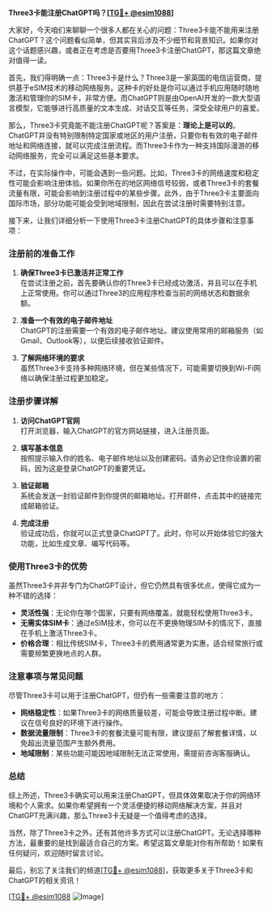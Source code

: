 **Three3卡能注册ChatGPT吗？[[TG💪+ @esim1088](https://t.me/s/esim1088)]**

大家好，今天咱们来聊聊一个很多人都在关心的问题：Three3卡能不能用来注册ChatGPT？这个问题看似简单，但其实背后涉及不少细节和背景知识。如果你对这个话题感兴趣，或者正在考虑是否要用Three3卡注册ChatGPT，那这篇文章绝对值得一读。

首先，我们得明确一点：Three3卡是什么？Three3是一家英国的电信运营商，提供基于eSIM技术的移动网络服务。这种卡的好处是你可以通过手机应用随时随地激活和管理你的SIM卡，非常方便。而ChatGPT则是由OpenAI开发的一款大型语言模型，它能够进行高质量的文本生成、对话交互等任务，深受全球用户的喜爱。

那么，Three3卡究竟能不能注册ChatGPT呢？答案是：**理论上是可以的**。ChatGPT并没有特别限制特定国家或地区的用户注册，只要你有有效的电子邮件地址和网络连接，就可以完成注册流程。而Three3卡作为一种支持国际漫游的移动网络服务，完全可以满足这些基本要求。

不过，在实际操作中，可能会遇到一些问题。比如，Three3卡的网络速度和稳定性可能会影响注册体验。如果你所在的地区网络信号较弱，或者Three3卡的套餐流量有限，可能会影响到注册过程中的某些步骤。此外，由于Three3卡主要面向国际市场，部分功能可能会受到地域限制，因此在尝试注册时需要特别注意。

接下来，让我们详细分析一下使用Three3卡注册ChatGPT的具体步骤和注意事项：

### 注册前的准备工作

1. **确保Three3卡已激活并正常工作**  
   在尝试注册之前，首先要确认你的Three3卡已经成功激活，并且可以在手机上正常使用。你可以通过Three3的应用程序检查当前的网络状态和数据余额。

2. **准备一个有效的电子邮件地址**  
   ChatGPT的注册需要一个有效的电子邮件地址。建议使用常用的邮箱服务（如Gmail、Outlook等），以便后续接收验证邮件。

3. **了解网络环境的要求**  
   虽然Three3卡支持多种网络环境，但在某些情况下，可能需要切换到Wi-Fi网络以确保注册过程更加稳定。

### 注册步骤详解

1. **访问ChatGPT官网**  
   打开浏览器，输入ChatGPT的官方网站链接，进入注册页面。

2. **填写基本信息**  
   按照提示输入你的姓名、电子邮件地址以及创建密码。请务必记住你设置的密码，因为这是登录ChatGPT的重要凭证。

3. **验证邮箱**  
   系统会发送一封验证邮件到你提供的邮箱地址。打开邮件，点击其中的链接完成邮箱验证。

4. **完成注册**  
   验证成功后，你就可以正式登录ChatGPT了。此时，你可以开始体验它的强大功能，比如生成文章、编写代码等。

### 使用Three3卡的优势

虽然Three3卡并非专门为ChatGPT设计，但它仍然具有很多优点，使得它成为一种不错的选择：

- **灵活性强**：无论你在哪个国家，只要有网络覆盖，就能轻松使用Three3卡。
- **无需实体SIM卡**：通过eSIM技术，你可以在不更换物理SIM卡的情况下，直接在手机上激活Three3卡。
- **价格合理**：相比传统SIM卡，Three3卡的费用通常更为实惠，适合经常旅行或需要频繁更换地点的人群。

### 注意事项与常见问题

尽管Three3卡可以用于注册ChatGPT，但仍有一些需要注意的地方：

- **网络稳定性**：如果Three3卡的网络质量较差，可能会导致注册过程中断。建议在信号良好的环境下进行操作。
- **数据流量限制**：Three3卡的套餐流量可能有限，建议提前了解套餐详情，以免超出流量范围产生额外费用。
- **地域限制**：某些功能可能因地域限制无法正常使用，需提前咨询客服确认。

### 总结

综上所述，Three3卡确实可以用来注册ChatGPT，但具体效果取决于你的网络环境和个人需求。如果你希望拥有一个灵活便捷的移动网络解决方案，并且对ChatGPT充满兴趣，那么Three3卡无疑是一个值得考虑的选择。

当然，除了Three3卡之外，还有其他许多方式可以注册ChatGPT。无论选择哪种方法，最重要的是找到最适合自己的方案。希望这篇文章能对你有所帮助！如果有任何疑问，欢迎随时留言讨论。

最后，别忘了关注我们的频道[[TG💪+ @esim1088](https://t.me/s/esim1088)]，获取更多关于Three3卡和ChatGPT的相关资讯！

[[TG💪+ @esim1088](https://t.me/s/esim1088) ![Image](https://i.postimg.cc/4NQfJmqS/Snipaste-2025-05-13-00-14-12.png)]